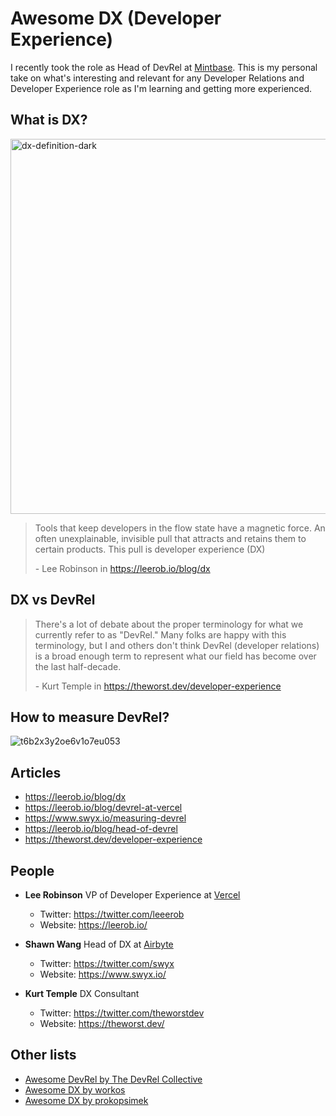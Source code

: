 # Awesome DX (Developer Experience)

I recently took the role as Head of DevRel at [Mintbase](https://mintbase.io). This is my personal take on what's interesting and relevant for any Developer Relations and Developer Experience role as I'm learning and getting more experienced.

## What is DX?

<img width="600" alt="dx-definition-dark" src="https://user-images.githubusercontent.com/5553483/182554432-14547547-81d0-48bd-ba3a-27158c454837.png">

> Tools that keep developers in the flow state have a magnetic force. An often unexplainable, invisible pull that attracts and retains them to certain products. This pull is developer experience (DX)
> 
> \- Lee Robinson in https://leerob.io/blog/dx

## DX vs DevRel

> There's a lot of debate about the proper terminology for what we currently refer to as "DevRel." Many folks are happy with this terminology, but I and others don't think DevRel (developer relations) is a broad enough term to represent what our field has become over the last half-decade.
>
> \- Kurt Temple in https://theworst.dev/developer-experience


## How to measure DevRel?

![t6b2x3y2oe6v1o7eu053](https://user-images.githubusercontent.com/5553483/182554985-faba575c-2beb-4958-9f21-b7973f927997.png)


## Articles

- https://leerob.io/blog/dx
- https://leerob.io/blog/devrel-at-vercel
- https://www.swyx.io/measuring-devrel
- https://leerob.io/blog/head-of-devrel
- https://theworst.dev/developer-experience

## People

- **Lee Robinson** VP of Developer Experience at [Vercel](https://vercel.com/)
  - Twitter: https://twitter.com/leeerob
  - Website: https://leerob.io/

- **Shawn Wang** Head of DX at [Airbyte](https://airbyte.com/)
  - Twitter: https://twitter.com/swyx
  - Website: https://www.swyx.io/
  
- **Kurt Temple** DX Consultant
  - Twitter: https://twitter.com/theworstdev
  - Website: https://theworst.dev/

## Other lists
- [Awesome DevRel by The DevRel Collective](https://github.com/devrelcollective/awesome-devrel)
- [Awesome DX by workos](https://github.com/workos/awesome-developer-experience)
- [Awesome DX by prokopsimek](https://github.com/prokopsimek/awesome-developer-experience)
